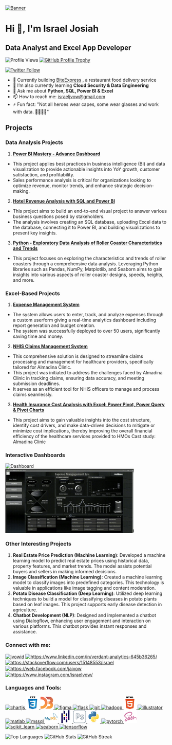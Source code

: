 [![Banner](https://i.imgur.com/WKPwVJw.png)](https://github.com/israelvow)


# Hi 👋, I'm Israel Josiah
## Data Analyst and Excel App Developer

![Profile Views](https://komarev.com/ghpvc/?username=israelvow&label=Profile%20views&color=0e75b6&style=flat)
[![GitHub Profile Trophy](https://github-profile-trophy.vercel.app/?username=israelvow)](https://github.com/ryo-ma/github-profile-trophy)

[![Twitter Follow](https://img.shields.io/twitter/follow/jvowid?logo=twitter&style=for-the-badge)](https://twitter.com/jvowid)

- 🔭 Currently building [BiteExpress](https://linktr.ee/biteexpress) , a restaurant food delivery service
- 🌱 I’m also currently learning **Cloud Security & Data Engineering**
- 💬 Ask me about **Python, SQL, Power BI & Excel**
- 📫 How to reach me: israeljvow@gmail.com
- ⚡ Fun fact: "Not all heroes wear capes, some wear glasses and work with data. 🦸‍♂️🤓🌟"

## Projects

### Data Analysis Projects

1. **[Power BI Mastery - Advance Dashboard](https://github.com/IsraelVow/Power-BI-Mastery-Dynamic-Dashboards-Advanced-DAX)**
-   This project applies best practices in business intelligence (BI) and data visualization to provide actionable insights into YoY growth, customer satisfaction, and profitability.
-   Sales performance analysis is critical for organizations looking to optimize revenue, monitor trends, and enhance strategic decision-making.
2. **[Hotel Revenue Analysis with SQL and Power BI](https://github.com/IsraelVow/Hotel-Revenue-Analysis)**
- This project aims to build an end-to-end visual project to answer various business questions posed by stakeholders. 
- The analysis involves creating an SQL database, uploading Excel data to the database, connecting it to Power BI, and building visualizations to present key insights.
3. **[Python - Exploratory Data Analysis of Roller Coaster Characteristics and Trends](https://github.com/IsraelVow/Exploratory-Data-Analysis-w-Python)**
- This project focuses on exploring the characteristics and trends of roller coasters through a comprehensive data analysis. Leveraging Python libraries such as Pandas, NumPy, Matplotlib, and Seaborn aims to gain insights into various aspects of roller coaster designs, speeds, heights, and more.

### Excel-Based Projects

1. **[Expense Management System](https://github.com/IsraelVow/Expense-Management-System-VBA-Excel-Project-)**
- The system allows users to enter, track, and analyze expenses through a custom userform giving a real-time analytics dashboard including report generation and budget creation.
- The system was successfully deployed to over 50 users, significantly saving time and money.
2. **[NHIS Claims Management System](https://github.com/IsraelVow/NHIS-Claims-Managements-System-With-Access-Database)**
- This comprehensive solution is designed to streamline claims processing and management for healthcare providers, specifically tailored for Almadina Clinic. 
- This project was initiated to address the challenges faced by Almadina Clinic in tracking claims, ensuring data accuracy, and meeting submission deadlines. 
- It serves as an efficient tool for NHIS officers to manage and process claims seamlessly.
3. **[Health Insurance Cost Analysis with Excel: Power Pivot, Power Query & Pivot Charts](https://github.com/IsraelVow/Health-Insurance-Cost-Analysis-Dashboard)**
- This project aims to gain valuable insights into the cost structure, identify cost drivers, and make data-driven decisions to mitigate or minimize cost implications, thereby improving the overall financial efficiency of the healthcare services provided to HMOs Cast study: Almadina Clinic

### Interactive Dashboards

<div style="display: flex; flex-direction: row;">
  <img src="https://github.com/IsraelVow/Power-BI-Mastery-Dynamic-Dashboards-Advanced-DAX/blob/main/Dashboard.gif?raw=true" alt="Dashboard" width="400" style="margin-right: 20px;">
</div>

<div style="display: flex; flex-direction: row;">
  <img src="https://github.com/IsraelVow/Expense-Management-System-VBA-Excel-Project-/blob/main/Expensemgtdashboad-ezgif.com-video-to-gif-converter.gif?raw=true" alt="Dashboard" width="400" style="margin-right: 20px;">
</div>

### Other Interesting Projects

1. **Real Estate Price Prediction (Machine Learning)**: Developed a machine learning model to predict real estate prices using historical data, property features, and market trends. The model assists potential buyers and sellers in making informed decisions.
2. **Image Classification (Machine Learning)**: Created a machine learning model to classify images into predefined categories. This technology is valuable in applications like image tagging and content moderation.
3. **Potato Disease Classification (Deep Learning)**: Utilized deep learning techniques to build a model for classifying diseases in potato plants based on leaf images. This project supports early disease detection in agriculture.
4. **Chatbot Development (NLP)**: Designed and implemented a chatbot using Dialogflow, enhancing user engagement and interaction on various platforms. This chatbot provides instant responses and assistance.


<h3 align="left">Connect with me:</h3>
<p align="left">
<a href="https://twitter.com/jvowid" target="blank"><img align="center" src="https://raw.githubusercontent.com/rahuldkjain/github-profile-readme-generator/master/src/images/icons/Social/twitter.svg" alt="jvowid" height="30" width="40" /></a>
<a href="https://linkedin.com/in/https://www.linkedin.com/in/verdant-analytics-645b36265/" target="blank"><img align="center" src="https://raw.githubusercontent.com/rahuldkjain/github-profile-readme-generator/master/src/images/icons/Social/linked-in-alt.svg" alt="https://www.linkedin.com/in/verdant-analytics-645b36265/" height="30" width="40" /></a>
<a href="https://stackoverflow.com/users/https://stackoverflow.com/users/15148553/israel" target="blank"><img align="center" src="https://raw.githubusercontent.com/rahuldkjain/github-profile-readme-generator/master/src/images/icons/Social/stack-overflow.svg" alt="https://stackoverflow.com/users/15148553/israel" height="30" width="40" /></a>
<a href="https://fb.com/https://web.facebook.com/jaivow" target="blank"><img align="center" src="https://raw.githubusercontent.com/rahuldkjain/github-profile-readme-generator/master/src/images/icons/Social/facebook.svg" alt="https://web.facebook.com/jaivow" height="30" width="40" /></a>
<a href="https://instagram.com/https://www.instagram.com/israelvow/" target="blank"><img align="center" src="https://raw.githubusercontent.com/rahuldkjain/github-profile-readme-generator/master/src/images/icons/Social/instagram.svg" alt="https://www.instagram.com/israelvow/" height="30" width="40" /></a>
</p>

<h3 align="left">Languages and Tools:</h3>
<p align="left"> <a href="https://www.chartjs.org" target="_blank" rel="noreferrer"> <img src="https://www.chartjs.org/media/logo-title.svg" alt="chartjs" width="40" height="40"/> </a> <a href="https://www.w3schools.com/css/" target="_blank" rel="noreferrer"> <img src="https://raw.githubusercontent.com/devicons/devicon/master/icons/css3/css3-original-wordmark.svg" alt="css3" width="40" height="40"/> </a> <a href="https://d3js.org/" target="_blank" rel="noreferrer"> <img src="https://raw.githubusercontent.com/devicons/devicon/master/icons/d3js/d3js-original.svg" alt="d3js" width="40" height="40"/> </a> <a href="https://www.figma.com/" target="_blank" rel="noreferrer"> <img src="https://www.vectorlogo.zone/logos/figma/figma-icon.svg" alt="figma" width="40" height="40"/> </a> <a href="https://flask.palletsprojects.com/" target="_blank" rel="noreferrer"> <img src="https://www.vectorlogo.zone/logos/pocoo_flask/pocoo_flask-icon.svg" alt="flask" width="40" height="40"/> </a> <a href="https://git-scm.com/" target="_blank" rel="noreferrer"> <img src="https://www.vectorlogo.zone/logos/git-scm/git-scm-icon.svg" alt="git" width="40" height="40"/> </a> <a href="https://hadoop.apache.org/" target="_blank" rel="noreferrer"> <img src="https://www.vectorlogo.zone/logos/apache_hadoop/apache_hadoop-icon.svg" alt="hadoop" width="40" height="40"/> </a> <a href="https://www.w3.org/html/" target="_blank" rel="noreferrer"> <img src="https://raw.githubusercontent.com/devicons/devicon/master/icons/html5/html5-original-wordmark.svg" alt="html5" width="40" height="40"/> </a> <a href="https://www.adobe.com/in/products/illustrator.html" target="_blank" rel="noreferrer"> <img src="https://www.vectorlogo.zone/logos/adobe_illustrator/adobe_illustrator-icon.svg" alt="illustrator" width="40" height="40"/> </a> <a href="https://www.mathworks.com/" target="_blank" rel="noreferrer"> <img src="https://upload.wikimedia.org/wikipedia/commons/2/21/Matlab_Logo.png" alt="matlab" width="40" height="40"/> </a> <a href="https://www.microsoft.com/en-us/sql-server" target="_blank" rel="noreferrer"> <img src="https://www.svgrepo.com/show/303229/microsoft-sql-server-logo.svg" alt="mssql" width="40" height="40"/> </a> <a href="https://www.mysql.com/" target="_blank" rel="noreferrer"> <img src="https://raw.githubusercontent.com/devicons/devicon/master/icons/mysql/mysql-original-wordmark.svg" alt="mysql" width="40" height="40"/> </a> <a href="https://pandas.pydata.org/" target="_blank" rel="noreferrer"> <img src="https://raw.githubusercontent.com/devicons/devicon/2ae2a900d2f041da66e950e4d48052658d850630/icons/pandas/pandas-original.svg" alt="pandas" width="40" height="40"/> </a> <a href="https://www.photoshop.com/en" target="_blank" rel="noreferrer"> <img src="https://raw.githubusercontent.com/devicons/devicon/master/icons/photoshop/photoshop-line.svg" alt="photoshop" width="40" height="40"/> </a> <a href="https://www.python.org" target="_blank" rel="noreferrer"> <img src="https://raw.githubusercontent.com/devicons/devicon/master/icons/python/python-original.svg" alt="python" width="40" height="40"/> </a> <a href="https://pytorch.org/" target="_blank" rel="noreferrer"> <img src="https://www.vectorlogo.zone/logos/pytorch/pytorch-icon.svg" alt="pytorch" width="40" height="40"/> </a> <a href="https://sass-lang.com" target="_blank" rel="noreferrer"> <img src="https://raw.githubusercontent.com/devicons/devicon/master/icons/sass/sass-original.svg" alt="sass" width="40" height="40"/> </a> <a href="https://scikit-learn.org/" target="_blank" rel="noreferrer"> <img src="https://upload.wikimedia.org/wikipedia/commons/0/05/Scikit_learn_logo_small.svg" alt="scikit_learn" width="40" height="40"/> </a> <a href="https://seaborn.pydata.org/" target="_blank" rel="noreferrer"> <img src="https://seaborn.pydata.org/_images/logo-mark-lightbg.svg" alt="seaborn" width="40" height="40"/> </a> <a href="https://www.tensorflow.org" target="_blank" rel="noreferrer"> <img src="https://www.vectorlogo.zone/logos/tensorflow/tensorflow-icon.svg" alt="tensorflow" width="40" height="40"/> </a> </p>


![Top Languages](https://github-readme-stats.vercel.app/api/top-langs/?username=israelvow&show_icons=true&layout=compact)
![GitHub Stats](https://github-readme-stats.vercel.app/api?username=israelvow&show_icons=true)
![GitHub Streak](https://github-readme-streak-stats.herokuapp.com/?user=israelvow)
